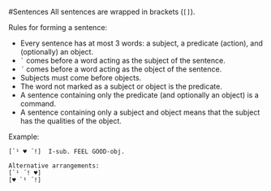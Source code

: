 #Sentences
All sentences are wrapped in brackets (`[]`).

Rules for forming a sentence:

- Every sentence has at most 3 words: a subject, a predicate (action), and (optionally) an object.
- <code>`</code> comes before a word acting as the subject of the sentence.
- `´` comes before a word acting as the object of the sentence.
- Subjects must come before objects.
- The word not marked as a subject or object is the predicate.
- A sentence containing only the predicate (and optionally an object) is a command.
- A sentence containing only a subject and object means that the subject has the qualities of the object.

Example:

```
[`¹ ♥ ´!]  I-sub. FEEL GOOD-obj.

Alternative arrangements:
[`¹ ´! ♥]
[♥ `¹ ´!]
```
